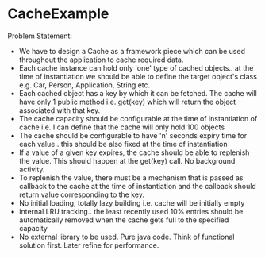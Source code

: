 # CacheExample
 Problem Statement:

- We have to design a Cache as a framework piece which can be used throughout the application to cache required data.
- Each cache instance can hold only 'one' type of cached objects.. at the time of instantiation we should be able to define the target object's class e.g. Car, Person, Application, String etc.
- Each cached object has a key by which it can be fetched. The cache will have only 1 public method i.e. get(key) which will return the object associated with that key.
- The cache capacity should be configurable at the time of instantiation of cache i.e. I can define that the cache will only hold 100 objects
- The cache should be configurable to have 'n' seconds expiry time for each value.. this should be also fixed at the time of instantiation
- If a value of a given key expires, the cache should be able to replenish the value. This should happen at the get(key) call. No background activity.
- To replenish the value, there must be a mechanism that is passed as callback to the cache at the time of instantiation and the callback should return value corresponding to the key.
- No initial loading, totally lazy building i.e. cache will be initially empty
- internal LRU tracking.. the least recently used 10% entries should be automatically removed when the cache gets full to the specified capacity
- No external library to be used. Pure java code. Think of functional solution first. Later refine for performance.